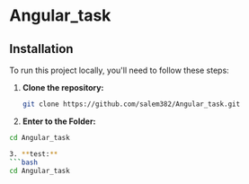 # Angular_task

## Installation

To run this project locally, you'll need to follow these steps:

1. **Clone the repository:**
   ```bash
   git clone https://github.com/salem382/Angular_task.git
   
 2. **Enter to the Folder:**
 ```bash
 cd Angular_task

3. **test:**
 ```bash
 cd Angular_task
   


